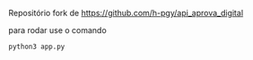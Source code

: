 Repositório fork de https://github.com/h-pgy/api_aprova_digital

para rodar use o comando

``` 
python3 app.py
```